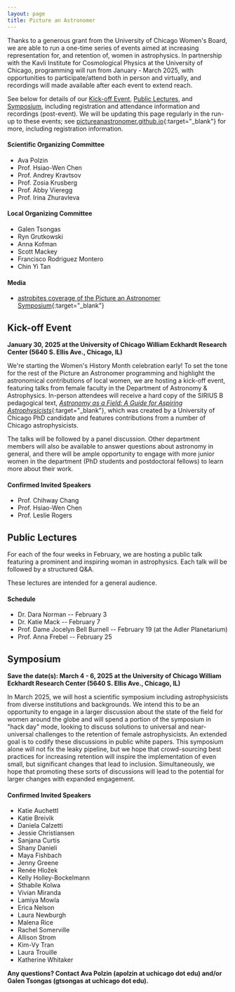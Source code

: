 ```yaml
---
layout: page
title: Picture an Astronomer
---
```


Thanks to a generous grant from the University of Chicago Women's Board, we are able to run a one-time series of events aimed at increasing representation for, and retention of, women in astrophysics. In partnership with the Kavli Institute for Cosmological Physics at the University of Chicago, programming will run from January - March 2025, with opportunities to participate/attend both in person and virtually, and recordings will made available after each event to extend reach.

See below for details of our [Kick-off Event](#kick-off-event), [Public Lectures](#public-lectures), and [Symposium](#symposium), including registration and attendance information and recordings (post-event). We will be updating this page regularly in the run-up to these events; see [pictureanastronomer.github.io](https://pictureanastronomer.github.io){:target="_blank"} for more, including registration information.

#### Scientific Organizing Committee
- Ava Polzin
- Prof. Hsiao-Wen Chen
- Prof. Andrey Kravtsov
- Prof. Zosia Krusberg
- Prof. Abby Vieregg
- Prof. Irina Zhuravleva

#### Local Organizing Committee
- Galen Tsongas
- Ryn Grutkowski
- Anna Kofman
- Scott Mackey
- Francisco Rodriguez Montero
- Chin Yi Tan

#### Media
- [astrobites coverage of the Picture an Astronomer Symposium](https://astrobites.org/2025/02/11/the-picture-an-astronomer-symposium/){:target="_blank"}


## Kick-off Event

**January 30, 2025 at the University of Chicago William Eckhardt Research Center (5640 S. Ellis Ave., Chicago, IL)**

We're starting the Women's History Month celebration early! To set the tone for the rest of the Picture an Astronomer programming and highlight the astronomical contributions of local women, we are hosting a kick-off event, featuring talks from female faculty in the Department of Astronomy & Astrophysics.  In-person attendees will receive a hard copy of the SIRIUS B pedagogical text, [*Astronomy as a Field: A Guide for Aspiring Astrophysicists*](https://arxiv.org/abs/2312.04041){:target="_blank"}, which was created by a University of Chicago PhD candidate and features contributions from a number of Chicago astrophysicists.

The talks will be followed by a panel discussion. Other department members will also be available to answer questions about astronomy in general, and there will be ample opportunity to engage with more junior women in the department (PhD students and postdoctoral fellows) to learn more about their work. 

#### Confirmed Invited Speakers
- Prof. Chihway Chang
- Prof. Hsiao-Wen Chen
- Prof. Leslie Rogers



## Public Lectures

For each of the four weeks in February, we are hosting a public talk featuring a prominent and inspiring woman in astrophysics. Each talk will be followed by a structured Q&A.

These lectures are intended for a general audience.


#### Schedule
 - Dr. Dara Norman -- February 3
 - Dr. Katie Mack -- February 7
 - Prof. Dame Jocelyn Bell Burnell -- February 19 (at the Adler Planetarium)
 - Prof. Anna Frebel -- February 25


## Symposium

**Save the date(s): March 4 - 6, 2025 at the University of Chicago William Eckhardt Research Center (5640 S. Ellis Ave., Chicago, IL)**

In March 2025, we will host a scientific symposium including astrophysicists from diverse institutions and backgrounds. We intend this to be an opportunity to engage in a larger discussion about the state of the field for women around the globe and will spend a portion of the symposium in "hack day" mode, looking to discuss solutions to universal and near-universal challenges to the retention of female astrophysicists. An extended goal is to codify these discussions in public white papers. This symposium alone will not fix the leaky pipeline, but we hope that crowd-sourcing best practices for increasing retention will inspire the implementation of even small, but significant changes that lead to inclusion. Simultaneously, we hope that promoting these sorts of discussions will lead to the potential for larger changes with expanded engagement.


#### Confirmed Invited Speakers
- Katie Auchettl
- Katie Breivik
- Daniela Calzetti
- Jessie Christiansen
- Sanjana Curtis
- Shany Danieli
- Maya Fishbach
- Jenny Greene
- Renée Hložek
- Kelly Holley-Bockelmann
- Sthabile Kolwa
- Vivian Miranda
- Lamiya Mowla
- Erica Nelson
- Laura Newburgh
- Malena Rice
- Rachel Somerville
- Allison Strom
- Kim-Vy Tran
- Laura Trouille
- Katherine Whitaker


**Any questions? Contact Ava Polzin (apolzin at uchicago dot edu) and/or Galen Tsongas (gtsongas at uchicago dot edu).**